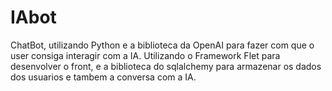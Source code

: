 # IAbot
ChatBot, utilizando Python e a biblioteca da OpenAI para fazer com que o
user consiga interagir com a IA. Utilizando o Framework Flet para desenvolver o front,
e a biblioteca do sqlalchemy para armazenar os dados dos usuarios e tambem a conversa com a IA.
